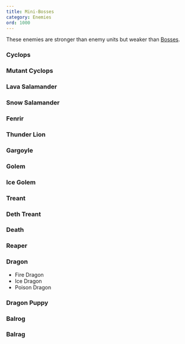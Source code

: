 ```yaml
---
title: Mini-Bosses
category: Enemies
ord: 1000
---
```

These enemies are stronger than enemy units but weaker than [Bosses](./bosses).
### Cyclops
### Mutant Cyclops
### Lava Salamander
### Snow Salamander
### Fenrir
### Thunder Lion
### Gargoyle
### Golem
### Ice Golem
### Treant
### Deth Treant
### Death
### Reaper
### Dragon
- Fire Dragon
- Ice Dragon
- Poison Dragon
### Dragon Puppy
### Balrog
### Balrag
